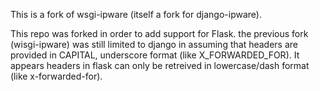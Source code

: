 This is a fork of wsgi-ipware (itself a fork for django-ipware).

This repo was forked in order to add support for Flask. 
the previous fork (wisgi-ipware) was still limited to django in assuming that headers are provided in CAPITAL, underscore format (like X_FORWARDED_FOR). It appears headers in flask can only be retreived in lowercase/dash format (like x-forwarded-for).
